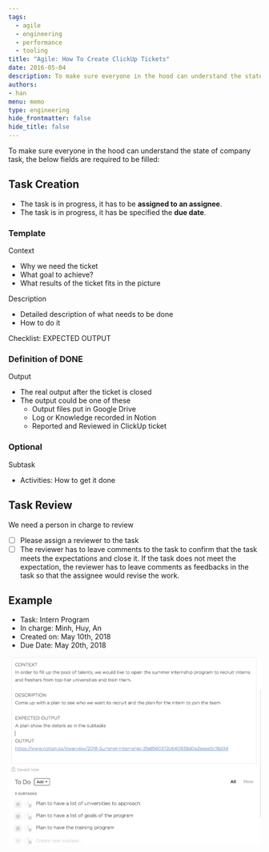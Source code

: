 ```yaml
---
tags: 
  - agile
  - engineering
  - performance
  - tooling
title: "Agile: How To Create ClickUp Tickets"
date: 2016-05-04
description: To make sure everyone in the hood can understand the state of company task, the below fields are required to be filled...
authors: 
- han
menu: memo
type: engineering
hide_frontmatter: false
hide_title: false
---
```


To make sure everyone in the hood can understand the state of company task, the below fields are required to be filled:

## Task Creation
* The task is in progress, it has to be **assigned to an assignee**.
* The task is in progress, it has be specified the **due date**.

### Template
Context
* Why we need the ticket
* What goal to achieve?
* What results of the ticket fits in the picture

Description
* Detailed description of what needs to be done 
* How to do it

Checklist: EXPECTED OUTPUT

### Definition of DONE
Output
* The real output after the ticket is closed
* The output could be one of these
  * Output files put in Google Drive
  * Log or Knowledge recorded in Notion
  * Reported and Reviewed in ClickUp ticket

### Optional
Subtask
* Activities: How to get it done

## Task Review
We need a person in charge to review
- [ ] Please assign a reviewer to the task
- [ ] The reviewer has to leave comments to the task to confirm that the task meets the expectations and close it. If the task does not meet the expectation, the reviewer has to leave comments as feedbacks in the task so that the assignee would revise the work.

## Example
* Task: Intern Program
* In charge: Minh, Huy, An
* Created on: May 10th, 2018
* Due Date: May 20th, 2018

![](assets/agile-how-to-create-clickup-tickets_0a0e01fd89063d645b741fc4020c6a5b_md5.webp)

